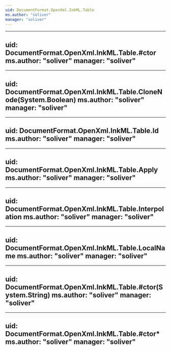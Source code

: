 ```yaml
---
uid: DocumentFormat.OpenXml.InkML.Table
ms.author: "soliver"
manager: "soliver"
---
```


---
uid: DocumentFormat.OpenXml.InkML.Table.#ctor
ms.author: "soliver"
manager: "soliver"
---

---
uid: DocumentFormat.OpenXml.InkML.Table.CloneNode(System.Boolean)
ms.author: "soliver"
manager: "soliver"
---

---
uid: DocumentFormat.OpenXml.InkML.Table.Id
ms.author: "soliver"
manager: "soliver"
---

---
uid: DocumentFormat.OpenXml.InkML.Table.Apply
ms.author: "soliver"
manager: "soliver"
---

---
uid: DocumentFormat.OpenXml.InkML.Table.Interpolation
ms.author: "soliver"
manager: "soliver"
---

---
uid: DocumentFormat.OpenXml.InkML.Table.LocalName
ms.author: "soliver"
manager: "soliver"
---

---
uid: DocumentFormat.OpenXml.InkML.Table.#ctor(System.String)
ms.author: "soliver"
manager: "soliver"
---

---
uid: DocumentFormat.OpenXml.InkML.Table.#ctor*
ms.author: "soliver"
manager: "soliver"
---
